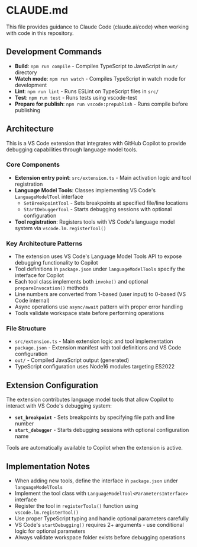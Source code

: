 # CLAUDE.md

This file provides guidance to Claude Code (claude.ai/code) when working with code in this repository.

## Development Commands

- **Build**: `npm run compile` - Compiles TypeScript to JavaScript in `out/` directory
- **Watch mode**: `npm run watch` - Compiles TypeScript in watch mode for development
- **Lint**: `npm run lint` - Runs ESLint on TypeScript files in `src/`
- **Test**: `npm run test` - Runs tests using vscode-test
- **Prepare for publish**: `npm run vscode:prepublish` - Runs compile before publishing

## Architecture

This is a VS Code extension that integrates with GitHub Copilot to provide debugging capabilities through language model tools.

### Core Components

- **Extension entry point**: `src/extension.ts` - Main activation logic and tool registration
- **Language Model Tools**: Classes implementing VS Code's `LanguageModelTool` interface
  - `SetBreakpointTool` - Sets breakpoints at specified file/line locations
  - `StartDebuggerTool` - Starts debugging sessions with optional configuration
- **Tool registration**: Registers tools with VS Code's language model system via `vscode.lm.registerTool()`

### Key Architecture Patterns

- The extension uses VS Code's Language Model Tools API to expose debugging functionality to Copilot
- Tool definitions in `package.json` under `languageModelTools` specify the interface for Copilot
- Each tool class implements both `invoke()` and optional `prepareInvocation()` methods
- Line numbers are converted from 1-based (user input) to 0-based (VS Code internal)
- Async operations use `async/await` pattern with proper error handling
- Tools validate workspace state before performing operations

### File Structure

- `src/extension.ts` - Main extension logic and tool implementation
- `package.json` - Extension manifest with tool definitions and VS Code configuration
- `out/` - Compiled JavaScript output (generated)
- TypeScript configuration uses Node16 modules targeting ES2022

## Extension Configuration

The extension contributes language model tools that allow Copilot to interact with VS Code's debugging system:

- **`set_breakpoint`** - Sets breakpoints by specifying file path and line number
- **`start_debugger`** - Starts debugging sessions with optional configuration name

Tools are automatically available to Copilot when the extension is active.

## Implementation Notes

- When adding new tools, define the interface in `package.json` under `languageModelTools`
- Implement the tool class with `LanguageModelTool<ParametersInterface>` interface
- Register the tool in `registerTools()` function using `vscode.lm.registerTool()`
- Use proper TypeScript typing and handle optional parameters carefully
- VS Code's `startDebugging()` requires 2+ arguments - use conditional logic for optional parameters
- Always validate workspace folder exists before debugging operations